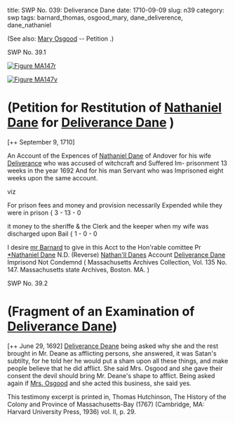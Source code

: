 title: SWP No. 039: Deliverance Dane
date: 1710-09-09
slug: n39
category: swp
tags: barnard_thomas, osgood_mary, dane_deliverence, dane_nathaniel




 (See also: 
							[Mary Osgood](/tag/osgood_mary.html) -- Petition 
					.) 

<div markdown class="doc" id="n39.1">

<div class="doc_id">SWP No. 39.1</div>


<span markdown class="figure">[![Figure MA147r](archives/MA135/small/MA147r.jpg)](archives/MA135/large/MA147r.jpg)</span>

<span markdown class="figure">[![Figure MA147v](archives/MA135/small/MA147v.jpg)](archives/MA135/large/MA147v.jpg)</span>

# (Petition for Restitution of [Nathaniel Dane](/tag/dane_nathaniel.html) for [Deliverance Dane](/tag/dane_deliverence.html) )

[++ September 9, 1710]

An Account of the Expences of [Nathaniel Dane](/tag/dane_nathaniel.html) of Andover for his  wife [Deliverance](/tag/dane_deliverence.html) who was accused of witchcraft and Suffered Im-  prisonment 13 weeks in the year 1692 And for his man Servant who  was Imprisoned eight weeks upon the same account.

viz 

For prison fees and money and provision  necessarily Expended while they were in prison { 3 - 13 - 0

it money to the sheriffe & the Clerk and  the keeper when my wife was discharged upon Bail { 1 - 0 - 0

I desire [mr Barnard](/tag/barnard_thomas.html) to  give in this Acct to the  Hon'rable comittee
Pr [*Nathaniel Dane](/tag/dane_nathaniel.html) N.D.  (Reverse) [Nathan'll Danes](/tag/dane_nathaniel.html) Account  [Deliverance Dane](/tag/dane_deliverence.html) Imprisond Not Condemnd ( Massachusetts Archives Collection, Vol. 135 No. 147. Massachusetts state Archives, Boston. MA. )

</div>



<div markdown class="doc" id="n39.2">

<div class="doc_id">SWP No. 39.2</div>


# (Fragment of an Examination of [Deliverance Dane](/tag/dane_deliverence.html))

[++ June 29, 1692] [Deliverance Deane](/tag/dane_deliverence.html) being asked why she and the rest brought in Mr. Deane as afflicting persons, she answered, it was Satan's subtilty, for he told her he would put a sham upon all these things, and make people believe that he did afflict. She said Mrs. Osgood and she gave their consent the devil should bring Mr. Deane's shape to afflict. Being asked again if [Mrs. Osgood](/tag/osgood_mary.html) and she acted this business, she said yes.

This testimony excerpt is printed in, Thomas Hutchinson, The History of the Colony and Province of Massachusetts-Bay (1767) (Cambridge, MA: Harvard University Press, 1936) vol. II, p. 29.


</div>

